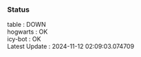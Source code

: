 ### Status


table : DOWN  
hogwarts : OK  
icy-bot : OK  
Latest Update : 2024-11-12 02:09:03.074709
